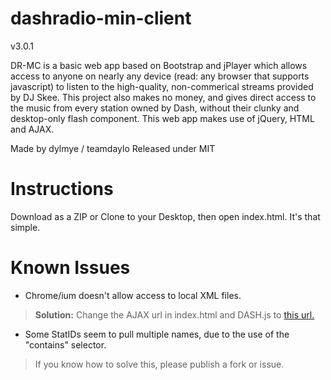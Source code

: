 dashradio-min-client
====================
v3.0.1

DR-MC is a basic web app based on Bootstrap and jPlayer which allows access to anyone on nearly any device (read: any browser that supports javascript) to listen to the high-quality, non-commerical streams provided by DJ Skee. This project also makes no money, and gives direct access to the music from every station owned by Dash, without their clunky and desktop-only flash component. This web app makes use of jQuery, HTML and AJAX.

Made by dylmye / teamdaylo
Released under MIT

Instructions
====================
Download as a ZIP or Clone to your Desktop, then open index.html. It's that simple.

Known Issues
====================
* Chrome/ium doesn't allow access to local XML files.

> **Solution:** Change the AJAX url in index.html and DASH.js to
[this url.](https://dylmye.github.io/dashradio-min-client/allStations.xml)

* Some StatIDs seem to pull multiple names, due to the use of the "contains" selector.

> If you know how to solve this, please publish a fork or issue.
